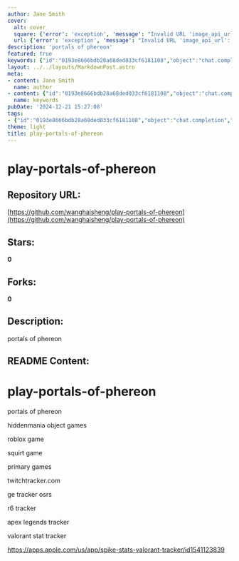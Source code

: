 ```yaml
---
author: Jane Smith
cover:
  alt: cover
  square: {'error': 'exception', 'message': "Invalid URL 'image_api_url': No scheme supplied. Perhaps you meant https://image_api_url?"}
  url: {'error': 'exception', 'message': "Invalid URL 'image_api_url': No scheme supplied. Perhaps you meant https://image_api_url?"}
description: 'portals of phereon'
featured: true
keywords: {"id":"0193e8666bdb28a68ded033cf6181108","object":"chat.completion","created":1734770846,"model":"Qwen/Qwen2.5-7B-Instruct","choices":[{"index":0,"message":{"role":"assistant","content":"Certainly! Here are the keywords and tags extracted from the given text:\n\n### Keywords:\n- play-portals-of-phereon\n- portals of phereon\n- hiddenmania\n- object games\n- roblox game\n- squirt game\n- primary games\n- twitchtracker.com\n- ge tracker osrs\n- r6 tracker\n- apex legends tracker\n- valorant stat tracker\n- spike-stats-valorant-tracker\n\n### Tags:\n- Play\n- Games\n- Portal of Phereon\n- Hiddenmania\n- Object Games\n- Roblox\n- Squirt Game\n- Primary Games\n- Tracking\n- Twitch\n- OSRS\n- APEX Legends\n- Valorant\n- Spike Stats\n- App"},"finish_reason":"stop"}],"usage":{"prompt_tokens":133,"completion_tokens":153,"total_tokens":286},"system_fingerprint":""}
layout: ../../layouts/MarkdownPost.astro
meta:
- content: Jane Smith
  name: author
- content: {"id":"0193e8666bdb28a68ded033cf6181108","object":"chat.completion","created":1734770846,"model":"Qwen/Qwen2.5-7B-Instruct","choices":[{"index":0,"message":{"role":"assistant","content":"Certainly! Here are the keywords and tags extracted from the given text:\n\n### Keywords:\n- play-portals-of-phereon\n- portals of phereon\n- hiddenmania\n- object games\n- roblox game\n- squirt game\n- primary games\n- twitchtracker.com\n- ge tracker osrs\n- r6 tracker\n- apex legends tracker\n- valorant stat tracker\n- spike-stats-valorant-tracker\n\n### Tags:\n- Play\n- Games\n- Portal of Phereon\n- Hiddenmania\n- Object Games\n- Roblox\n- Squirt Game\n- Primary Games\n- Tracking\n- Twitch\n- OSRS\n- APEX Legends\n- Valorant\n- Spike Stats\n- App"},"finish_reason":"stop"}],"usage":{"prompt_tokens":133,"completion_tokens":153,"total_tokens":286},"system_fingerprint":""}
  name: keywords
pubDate: '2024-12-21 15:27:08'
tags:
- {"id":"0193e8666bdb28a68ded033cf6181108","object":"chat.completion","created":1734770846,"model":"Qwen/Qwen2.5-7B-Instruct","choices":[{"index":0,"message":{"role":"assistant","content":"Certainly! Here are the keywords and tags extracted from the given text:\n\n### Keywords:\n- play-portals-of-phereon\n- portals of phereon\n- hiddenmania\n- object games\n- roblox game\n- squirt game\n- primary games\n- twitchtracker.com\n- ge tracker osrs\n- r6 tracker\n- apex legends tracker\n- valorant stat tracker\n- spike-stats-valorant-tracker\n\n### Tags:\n- Play\n- Games\n- Portal of Phereon\n- Hiddenmania\n- Object Games\n- Roblox\n- Squirt Game\n- Primary Games\n- Tracking\n- Twitch\n- OSRS\n- APEX Legends\n- Valorant\n- Spike Stats\n- App"},"finish_reason":"stop"}],"usage":{"prompt_tokens":133,"completion_tokens":153,"total_tokens":286},"system_fingerprint":""}
theme: light
title: play-portals-of-phereon
---
```


# play-portals-of-phereon

## Repository URL: 
[https://github.com/wanghaisheng/play-portals-of-phereon](https://github.com/wanghaisheng/play-portals-of-phereon)

## Stars: 
**0**

## Forks: 
**0**

## Description: 
portals of phereon

## README Content: 
# play-portals-of-phereon
portals of phereon


hiddenmania object games


roblox game

squirt game

primary games


twitchtracker.com

ge tracker osrs

r6 tracker

apex legends tracker

valorant stat tracker

https://apps.apple.com/us/app/spike-stats-valorant-tracker/id1541123839

